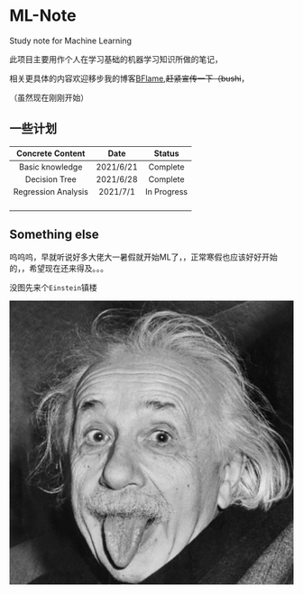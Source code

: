 # ML-Note
Study note for Machine Learning 

此项目主要用作个人在学习基础的机器学习知识所做的笔记，

相关更具体的内容欢迎移步我的博客[BFlame](https://bflameswift.github.io/),~~赶紧宣传一下（bushi~~，

（虽然现在刚刚开始）







## 一些计划



|  Concrete Content   |   Date    |   Status    |
| :-----------------: | :-------: | :---------: |
|   Basic knowledge   | 2021/6/21 |  Complete   |
|    Decision Tree    | 2021/6/28 |  Complete   |
| Regression Analysis | 2021/7/1  | In Progress |
|                     |           |             |
|                     |           |             |
|                     |           |             |
|                     |           |             |





## Something else

呜呜呜，早就听说好多大佬大一暑假就开始ML了，，正常寒假也应该好好开始的，，希望现在还来得及。。。

没图先来个`Einstein`镇楼

![Einstein](https://github.com/BFlameSwift/img/blob/main/20210619204013.jpg)

